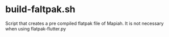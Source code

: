 # build-faltpak.sh
Script that creates a pre compiled flatpak file of Mapiah. It is not necessary when using flatpak-flutter.py
